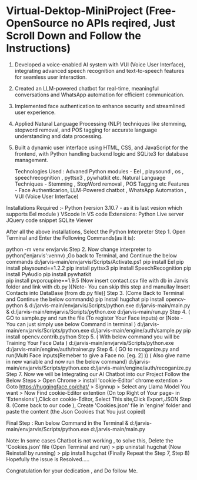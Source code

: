 # Virtual-Dektop-MiniProject (Free-OpenSource no APIs reqired, Just Scroll Down and Follow the Instructions)

1. Developed a voice-enabled AI system with VUI (Voice User Interface), integrating advanced speech recognition and text-to-speech features for seamless user interaction.
2. Created an LLM-powered chatbot for real-time, meaningful conversations and WhatsApp automation for efficient communication.
3. Implemented face authentication to enhance security and streamlined user experience.
4. Applied Natural Language Processing (NLP) techniques like stemming, stopword removal, and POS tagging for accurate language understanding and data processing.
5. Built a dynamic user interface using HTML, CSS, and JavaScript for the frontend, with Python handling backend logic and SQLite3 for database management.

   Technologies Used : Advaned Python modules - Eel , playsound , os , speechrecognition , pyttsx3 , pywhatkit etc.
                       Natural Language Techniques - Stemming , StopWord removal , POS Tagging  etc 
                       Features - Face Authenticarion, LLM-Powered chatbot , WhatsApp Automation , VUI (Voice User Interface)


Installations Required :-
Python (version 3.10.7 - as it is last vesion which supports Eel module )
VScode
In VS code Extensions:
  Python
	Live server
	JQuery code snippet
	SQLite Viewer   

 After all the above installations, Select the Python Interpreter
Step 1. Open Terminal and Enter the Following Commands(as it is):

 python -m venv envjarvis
Step 2. Now change interpreter to python('enjarvis':vennv) ,Go back to Terminal, and Continue the below commands
	d:/jarvis-main/envjarvis/Scripts/Activate.ps1
  pip install Eel
	pip install playsound==1.2.2
	pip install pyttsx3
	pip install SpeechRecognition
	pip install PyAudio
	pip install pywhatkit	
	pip install pvporcupine==1.9.5
(Now insert contact.csv file with db in Jarvis folder and link with db.py )[Note- You can skip this step and manullay Insert Contacts into DataBase (from db.py file)]
Step 3. (Come Back to Terminal and Continue the below commands)
  pip install hugchat
	pip install opencv-python
	& d:/jarvis-main/envjarvis/Scripts/python.exe d:/jarvis-main/main.py
	& d:/jarvis-main/envjarvis/Scripts/python.exe d:/jarvis-main/run.py
Step 4. ( GO to sample.py and run the file (To register Your Face inputs) or [Note - You can just simply use below Command in terminal )
	d:/jarvis-main/envjarvis/Scripts/python.exe d:/jarvis-main/engine/auth/sample.py
  pip install opencv.contrib.python
Step 5. ( With below command you will be Training Your Face Data )
  d:/jarvis-main/envjarvis/Scripts/python.exe d:/jarvis-main/engine/auth/trainer.py	
Step 6. ( GO to recoganize.py and run(Multi Face inputs(Remeber to give a Face no. [eg. 2] ))
( Also give name in new variable and now run the below command)
	d:/jarvis-main/envjarvis/Scripts/python.exe d:/jarvis-main/engine/auth/recoganize.py 
Step 7. Now we will be Integrating our AI Chatbot into our Project
        Follow the Below Steps
        > Open Chrome
        > install 'cookie-Editor' chrome extention
        > Goto https://huggingface.co/chat/
        > Signnup
        > Select any Llama Model You want
        > Now Find cookie-Editor extention (On top Right of Your page- in 'Extensions'),Click on cookie-Editor, Select This site,Click Export,JSON
Step 8. (Come back to our code ), Create 'Cookies.json' file in 'engine' folder and paste the content (the Json Cookies that You just copied) 

Final Step : Run below Command in the Terminal
  & d:/jarvis-main/envjarvis/Scripts/python.exe d:/jarvis-main/main.py


Note: In some cases Chatbot is not working , to solve this, Delete the 'Cookies.json' file 
    (Open Terminal and run)      > pip uninstall hugchat
    (Now Reinstall by running)   > pip install hugchat
    (Finally Repeat the Step 7, Step 8)
    Hopefully the issue is Resolved.....


Congratulation for your dedication , and Do follow Me.   

